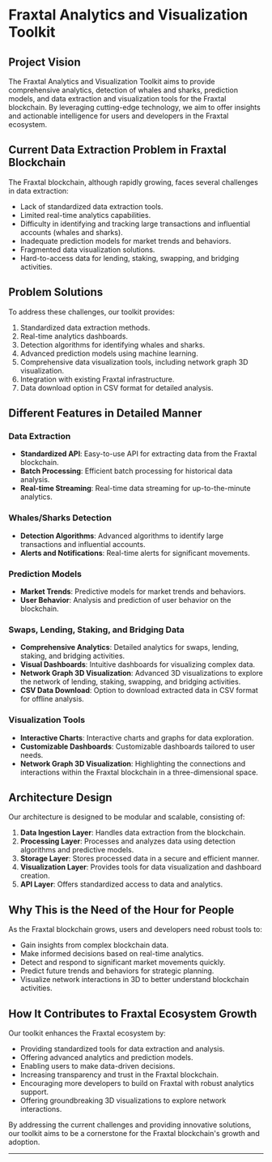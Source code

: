 
# Fraxtal Analytics and Visualization Toolkit

## Project Vision

The Fraxtal Analytics and Visualization Toolkit aims to provide comprehensive analytics, detection of whales and sharks, prediction models, and data extraction and visualization tools for the Fraxtal blockchain. By leveraging cutting-edge technology, we aim to offer insights and actionable intelligence for users and developers in the Fraxtal ecosystem.

## Current Data Extraction Problem in Fraxtal Blockchain

The Fraxtal blockchain, although rapidly growing, faces several challenges in data extraction:
- Lack of standardized data extraction tools.
- Limited real-time analytics capabilities.
- Difficulty in identifying and tracking large transactions and influential accounts (whales and sharks).
- Inadequate prediction models for market trends and behaviors.
- Fragmented data visualization solutions.
- Hard-to-access data for lending, staking, swapping, and bridging activities.

## Problem Solutions

To address these challenges, our toolkit provides:
1. Standardized data extraction methods.
2. Real-time analytics dashboards.
3. Detection algorithms for identifying whales and sharks.
4. Advanced prediction models using machine learning.
5. Comprehensive data visualization tools, including network graph 3D visualization.
6. Integration with existing Fraxtal infrastructure.
7. Data download option in CSV format for detailed analysis.

## Different Features in Detailed Manner

### Data Extraction
- **Standardized API**: Easy-to-use API for extracting data from the Fraxtal blockchain.
- **Batch Processing**: Efficient batch processing for historical data analysis.
- **Real-time Streaming**: Real-time data streaming for up-to-the-minute analytics.

### Whales/Sharks Detection
- **Detection Algorithms**: Advanced algorithms to identify large transactions and influential accounts.
- **Alerts and Notifications**: Real-time alerts for significant movements.

### Prediction Models
- **Market Trends**: Predictive models for market trends and behaviors.
- **User Behavior**: Analysis and prediction of user behavior on the blockchain.

### Swaps, Lending, Staking, and Bridging Data
- **Comprehensive Analytics**: Detailed analytics for swaps, lending, staking, and bridging activities.
- **Visual Dashboards**: Intuitive dashboards for visualizing complex data.
- **Network Graph 3D Visualization**: Advanced 3D visualizations to explore the network of lending, staking, swapping, and bridging activities.
- **CSV Data Download**: Option to download extracted data in CSV format for offline analysis.

### Visualization Tools
- **Interactive Charts**: Interactive charts and graphs for data exploration.
- **Customizable Dashboards**: Customizable dashboards tailored to user needs.
- **Network Graph 3D Visualization**: Highlighting the connections and interactions within the Fraxtal blockchain in a three-dimensional space.

## Architecture Design

Our architecture is designed to be modular and scalable, consisting of:
1. **Data Ingestion Layer**: Handles data extraction from the blockchain.
2. **Processing Layer**: Processes and analyzes data using detection algorithms and predictive models.
3. **Storage Layer**: Stores processed data in a secure and efficient manner.
4. **Visualization Layer**: Provides tools for data visualization and dashboard creation.
5. **API Layer**: Offers standardized access to data and analytics.

## Why This is the Need of the Hour for People

As the Fraxtal blockchain grows, users and developers need robust tools to:
- Gain insights from complex blockchain data.
- Make informed decisions based on real-time analytics.
- Detect and respond to significant market movements quickly.
- Predict future trends and behaviors for strategic planning.
- Visualize network interactions in 3D to better understand blockchain activities.

## How It Contributes to Fraxtal Ecosystem Growth

Our toolkit enhances the Fraxtal ecosystem by:
- Providing standardized tools for data extraction and analysis.
- Offering advanced analytics and prediction models.
- Enabling users to make data-driven decisions.
- Increasing transparency and trust in the Fraxtal blockchain.
- Encouraging more developers to build on Fraxtal with robust analytics support.
- Offering groundbreaking 3D visualizations to explore network interactions.

By addressing the current challenges and providing innovative solutions, our toolkit aims to be a cornerstone for the Fraxtal blockchain's growth and adoption.

---
